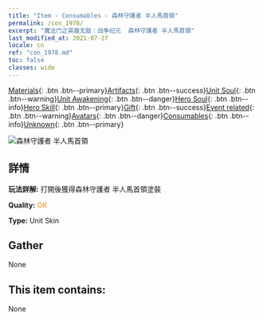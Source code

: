 ```yaml
---
title: "Item - Consumables - 森林守護者 半人馬首領"
permalink: /con_1978/
excerpt: "魔法门之英雄无敌：战争纪元  森林守護者 半人馬首領"
last_modified_at: 2021-07-27
locale: cn
ref: "con_1978.md"
toc: false
classes: wide
---
```

 [Materials](/ItemsCN/){: .btn .btn--primary}[Artifacts](/ItemsCN/Artifacts/){: .btn .btn--success}[Unit Soul](/ItemsCN/UnitSoul/){: .btn .btn--warning}[Unit Awakening](/ItemsCN/UnitAwakening/){: .btn .btn--danger}[Hero Soul](/ItemsCN/HeroSoul/){: .btn .btn--info}[Hero Skill](/ItemsCN/HeroSkill/){: .btn .btn--primary}[Gift](/ItemsCN/Gift/){: .btn .btn--success}[Event related](/ItemsCN/Events/){: .btn .btn--warning}[Avatars](/ItemsCN/Avatars/){: .btn .btn--danger}[Consumables](/ItemsCN/Consumables/){: .btn .btn--info}[Unknown](/ItemsCN/Unknown/){: .btn .btn--primary}

 ![森林守護者 半人馬首領](/images/u/ti_banrenmapifu.jpg)

## 詳情
 **玩法詳解:** 打開後獲得森林守護者 半人馬首領塗裝

 **Quality:** <span style="color: #FF8C00">OK</span>

 **Type:** Unit Skin

## Gather

  None

## This item contains:

  None

